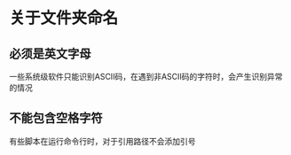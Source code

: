 # 关于文件夹命名
## 必须是英文字母
一些系统级软件只能识别ASCII码，在遇到非ASCII码的字符时，会产生识别异常的情况
## 不能包含空格字符
有些脚本在运行命令行时，对于引用路径不会添加引号